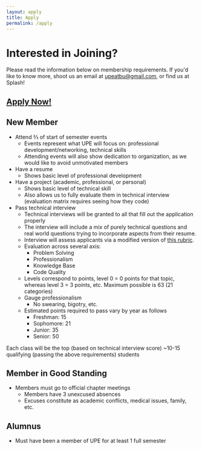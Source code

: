 ```yaml
---
layout: apply
title: Apply
permalink: /apply
---
```


# Interested in Joining?

Please read the information below on membership requirements. If you'd like to know more, shoot us an email at [upeatbu@gmail.com](mailto:upeatbu@gmail.com), or find us at Splash!

## [Apply Now!](https://goo.gl/forms/t3XQUUyTM3TZiNlk2)

## New Member
- Attend ⅔ of start of semester events
	- Events represent what UPE will focus on: professional development/networking, technical skills
	- Attending events will also show dedication to organization, as we would like to avoid unmotivated members
- Have a resume
	- Shows basic level of professional development
- Have a project (academic, professional, or personal)
	- Shows basic level of technical skill
	- Also allows us to fully evaluate them in technical interview (evaluation matrix requires seeing how they code)
- Pass technical interview
	- Technical interviews will be granted to all that fill out the application properly
	- The interview will include a mix of purely technical questions and real world questions trying to incorporate aspects from their resume.
	- Interview will assess applicants via a modified version of [this rubric](http://sijinjoseph.com/programmer-competency-matrix/).
	- Evaluation across several axis:
		- Problem Solving
		- Professionalism
		- Knowledge Base
		- Code Quality
	- Levels correspond to points, level 0 = 0 points for that topic, whereas level 3 = 3 points, etc. Maximum possible is 63 (21 categories)
	- Gauge professionalism
		- No swearing, bigotry, etc.
	- Estimated points required to pass vary by year as follows
		- Freshman: 15
		- Sophomore: 21
		- Junior: 35
		- Senior: 50

Each class will be the top (based on technical interview score) ~10-15 qualifying (passing the above requirements) students

## Member in Good Standing
- Members must go to official chapter meetings
	- Members have 3 unexcused absences
	- Excuses constitute as academic conflicts, medical issues, family, etc.

## Alumnus
- Must have been a member of UPE for at least 1 full semester